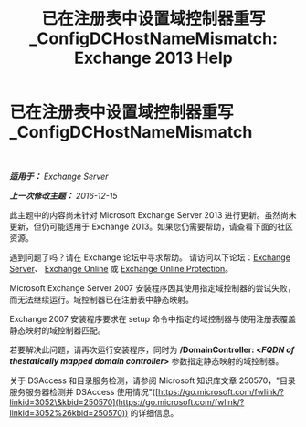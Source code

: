 ﻿---
title: '已在注册表中设置域控制器重写_ConfigDCHostNameMismatch: Exchange 2013 Help'
TOCTitle: 已在注册表中设置域控制器重写_ConfigDCHostNameMismatch
ms:assetid: 3aef5470-d510-4b59-a4b6-36d274a984ae
ms:mtpsurl: https://technet.microsoft.com/zh-cn/library/ms.exch.setupreadiness.configdchostnamemismatch(v=EXCHG.150)
ms:contentKeyID: 50490337
ms.date: 05/21/2018
mtps_version: v=EXCHG.150
ms.translationtype: MT
---

# 已在注册表中设置域控制器重写\_ConfigDCHostNameMismatch

 

_**适用于：** Exchange Server_

_**上一次修改主题：** 2016-12-15_

此主题中的内容尚未针对 Microsoft Exchange Server 2013 进行更新。虽然尚未更新，但仍可能适用于 Exchange 2013。如果您仍需要帮助，请查看下面的社区资源。

遇到问题了吗？请在 Exchange 论坛中寻求帮助。 请访问以下论坛：[Exchange Server](https://go.microsoft.com/fwlink/p/?linkid=60612)、 [Exchange Online](https://go.microsoft.com/fwlink/p/?linkid=267542) 或 [Exchange Online Protection](https://go.microsoft.com/fwlink/p/?linkid=285351)。

Microsoft Exchange Server 2007 安装程序因其使用指定域控制器的尝试失败，而无法继续运行。域控制器已在注册表中静态映射。

Exchange 2007 安装程序要求在 setup 命令中指定的域控制器与使用注册表覆盖静态映射的域控制器匹配。

若要解决此问题，请再次运行安装程序，同时为 **/DomainController: \<***FQDN of thestatically mapped domain controller***\>** 参数指定静态映射的域控制器。

关于 DSAccess 和目录服务检测，请参阅 Microsoft 知识库文章 250570，"目录服务服务器检测并 DSAccess 使用情况"([https://go.microsoft.com/fwlink/?linkid=3052\&kbid=250570](https://go.microsoft.com/fwlink/?linkid=3052%26kbid=250570)) 的详细信息。

